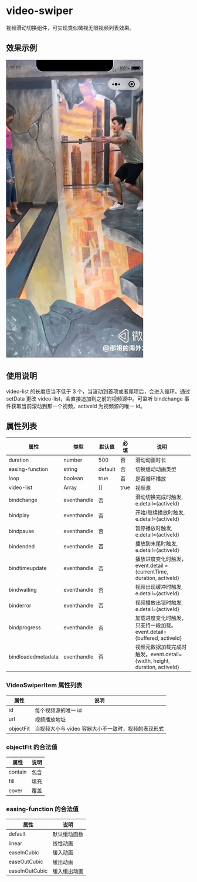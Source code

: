 # video-swiper

视频滑动切换组件，可实现类似微视无限视频列表效果。

## 效果示例

![alt video-swiper](./img/video-swiper.png#width:300px)

## 使用说明

video-list 的长度应当不低于 3 个，当滚动到首项或者尾项后，会进入循环。通过 setData 更改 video-list，会直接追加到之前的视频源中。可监听 bindchange 事件获取当前滚动到那一个视频，activeId 为视频源的唯一 id。

## 属性列表

| 属性               | 类型                   | 默认值  | 必填 | 说明                                                                       |
| ------------------ | ---------------------- | ------- | ---- | -------------------------------------------------------------------------- |
| duration           | number                 | 500     | 否   | 滑动动画时长                                                               |
| easing-function    | string                 | default | 否   | 切换缓动动画类型                                                           |
| loop               | boolean                | true    | 否   | 是否循环播放                                                               |
| video-list         | Array<VideoSwiperItem> | []      | true | 视频源                                                                     |
| bindchange         | eventhandle            | 否      |      | 滑动切换完成时触发, e.detail={activeId}                                    |
| bindplay           | eventhandle            | 否      |      | 开始/继续播放时触发, e.detail={activeId}                                   |
| bindpause          | eventhandle            | 否      |      | 暂停播放时触发, e.detail={activeId}                                        |
| bindended          | eventhandle            | 否      |      | 播放到末尾时触发, e.detail={activeId}                                      |
| bindtimeupdate     | eventhandle            | 否      |      | 播放进度变化时触发，event.detail = {currentTime, duration, activeId}       |
| bindwaiting        | eventhandle            | 否      |      | 视频出现缓冲时触发, e.detail={activeId}                                    |
| binderror          | eventhandle            | 否      |      | 视频播放出错时触发, e.detail={activeId}                                    |
| bindprogress       | eventhandle            | 否      |      | 加载进度变化时触发，只支持一段加载。event.detail={buffered, activeId}      |
| bindloadedmetadata | eventhandle            | 否      |      | 视频元数据加载完成时触发。event.detail={width, height, duration, activeId} |

### VideoSwiperItem 属性列表

| 属性      | 说明                                                |
| --------- | --------------------------------------------------- |
| id        | 每个视频源的唯一 id                                 |
| url       | 视频播放地址                                        |
| objectFit | 当视频大小与 video 容器大小不一致时，视频的表现形式 |

### objectFit 的合法值

| 属性    | 说明 |
| ------- | ---- |
| contain | 包含 |
| fill    | 填充 |
| cover   | 覆盖 |

### easing-function 的合法值

| 属性           | 说明         |
| -------------- | ------------ |
| default        | 默认缓动函数 |
| linear         | 线性动画     |
| easeInCubic    | 缓入动画     |
| easeOutCubic   | 缓出动画     |
| easeInOutCubic | 缓入缓出动画 |
